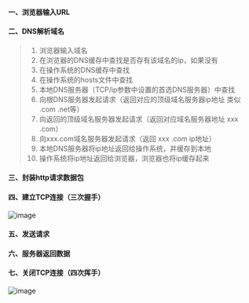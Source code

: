 #### 一、浏览器输入URL


#### 二、DNS解析域名
> 1. 浏览器输入域名
> 2. 在浏览器的DNS缓存中查找是否存有该域名的ip，如果没有
> 3. 在操作系统的DNS缓存中查找
> 4. 在操作系统的hosts文件中查找
> 5. 本地DNS服务器（TCP/ip参数中设置的首选DNS服务器）中查找
> 6. 向根DNS服务器发起请求（返回对应的顶级域名服务器ip地址 类似 .com .net等）
> 7. 向返回的顶级域名服务器发起请求（返回对应域名服务器地址 xxx .com）
> 8. 向xxx.com域名服务器发起请求（返回 xxx .com ip地址）
> 9. 本地DNS服务器将ip地址返回给操作系统，并缓存到本地
> 10. 操作系统将ip地址返回给浏览器，浏览器也将ip缓存起来

#### 三、封装http请求数据包
#### 四、建立TCP连接（三次握手）
![image](https://pic2.zhimg.com/80/v2-08a83a15cf9060013484ffc688528829_hd.jpg)
#### 五、发送请求
#### 六、服务器返回数据
#### 七、关闭TCP连接（四次挥手）
![image](https://pic2.zhimg.com/80/v2-3c3fdb98363aa7418b49cf8e0868af8d_hd.jpg)
